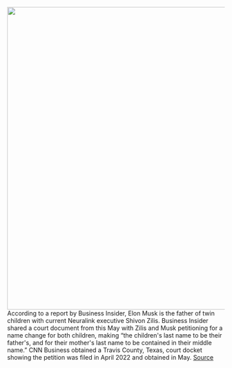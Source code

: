 <img src='https://cdn.vox-cdn.com/thumbor/Q631TVKiCyjVNwzvw6_NValXidU=/0x0:4205x3047/1200x800/filters:focal(1767x1188:2439x1860)/cdn.vox-cdn.com/uploads/chorus_image/image/71057195/1240015769.0.jpg' width='700px' /><br/>
According to a report by Business Insider, Elon Musk is the father of twin children with current Neuralink executive Shivon Zilis. Business Insider shared a court document from this May with Zilis and Musk petitioning for a name change for both children, making “the children's last name to be their father's, and for their mother's last name to be contained in their middle name.” CNN Business obtained a Travis County, Texas, court docket showing the petition was filed in April 2022 and obtained in May.
<a href='https://www.theverge.com/2022/7/7/23198199/elon-musk-children-neuralink-open-ai-exec-twins'> Source <a/>